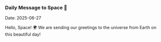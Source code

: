 ### Daily Message to Space 🌌
Date: 2025-06-27

Hello, Space! 🌍 We are sending our greetings to the universe from Earth on this beautiful day!
